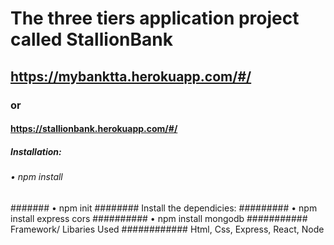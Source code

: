 # The three tiers application project called StallionBank
## https://mybanktta.herokuapp.com/#/
### or
#### https://stallionbank.herokuapp.com/#/
##### Installation: 
###### • npm install
####### • npm init
######## Install the dependicies:
######### • npm install express cors
########## • npm install mongodb
########### Framework/ Libaries Used
############ Html, Css, Express, React, Node
